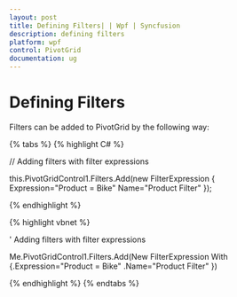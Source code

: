 ```yaml
---
layout: post
title: Defining Filters| | Wpf | Syncfusion
description: defining filters
platform: wpf
control: PivotGrid
documentation: ug
---
```


# Defining Filters

Filters can be added to PivotGrid by the following way:

{% tabs %}
{% highlight C# %}  


// Adding filters with filter expressions

this.PivotGridControl1.Filters.Add(new FilterExpression { Expression="Product = Bike" Name="Product Filter" });

 {% endhighlight %}

{% highlight vbnet %} 


' Adding filters with filter expressions

Me.PivotGridControl1.Filters.Add(New FilterExpression With {.Expression="Product = Bike" .Name="Product Filter" })

{% endhighlight %} 
{% endtabs %}
